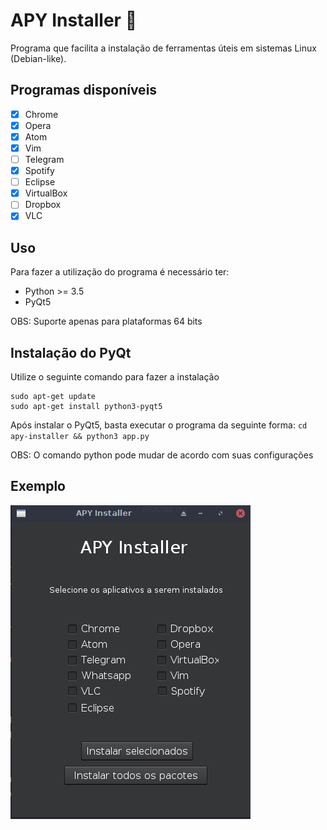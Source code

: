 # APY Installer :wrench:
Programa que facilita a instalação de ferramentas úteis em sistemas Linux (Debian-like).

## Programas disponíveis

- [X] Chrome
- [X] Opera
- [X] Atom
- [X] Vim
- [ ] Telegram
- [X] Spotify
- [ ] Eclipse
- [X] VirtualBox
- [ ] Dropbox
- [X] VLC

## Uso

Para fazer a utilização do programa é necessário ter:
- Python >= 3.5
- PyQt5

OBS: Suporte apenas para plataformas 64 bits

## Instalação do PyQt

Utilize o seguinte comando para fazer a instalação
```shell
sudo apt-get update
sudo apt-get install python3-pyqt5
```

Após instalar o PyQt5, basta executar o programa da seguinte forma: <code>cd apy-installer && python3 app.py</code>

OBS: O comando python pode mudar de acordo com suas configurações

## Exemplo
![alt text](images/example.png "Exemplo 1")
